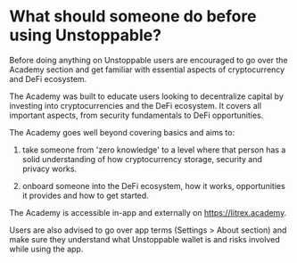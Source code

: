 # What should someone do before using Unstoppable?

Before doing anything on Unstoppable users are encouraged to go over the Academy section and get familiar with essential aspects of cryptocurrency and DeFi ecosystem.

The Academy was built to educate users looking to decentralize capital by investing into cryptocurrencies and the DeFi ecosystem. It covers all important aspects, from security fundamentals to DeFi opportunities.

The Academy goes well beyond covering basics and aims to:

1. take someone from 'zero knowledge' to a level where that person has a solid understanding of how cryptocurrency storage, security and privacy works.
  
2. onboard someone into the DeFi ecosystem, how it works, opportunities it provides and how to get started.

The Academy is accessible in-app and externally on https://litrex.academy.

Users are also advised to go over app terms (Settings > About section) and make sure they understand what Unstoppable wallet is and risks involved while using the app.
